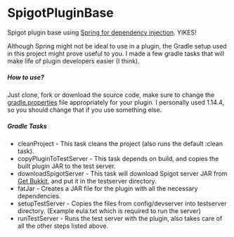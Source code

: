 # SpigotPluginBase

Spigot plugin base using [Spring for dependency injection](https://github.com/Alan-Gomes/mcspring-boot). YIKES!

Although Spring might not be ideal to use in a plugin, the Gradle setup used in this project might prove useful to you.
I made a few gradle tasks that will make life of plugin developers easier (I think).

##### How to use?
Just clone, fork or download the source code, make sure to change the [gradle.properties](/gradle.properties) file appropriately for your plugin. I personally used 1.14.4, so you should change that if you use something else.

##### Gradle Tasks
- cleanProject - This task cleans the project (also runs the default :clean task).
- copyPluginToTestServer - This task depends on build, and copies the built plugin JAR to the test server.
- downloadSpigotServer - This task will download Spigot server JAR from [Get Bukkit](https://getbukkit.org/), and put it in the testserver directory.
- fatJar - Creates a JAR file for the plugin with all the necessary dependencies.
- setupTestServer - Copies the files from config/devserver into testserver directory. (Example eula.txt which is required to run the server)
- runTestServer - Runs the test server with the plugin, also takes care of all the other steps listed above.
